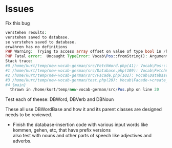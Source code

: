 # Issues

Fix this bug

```php
verstehen results:
verstehen saved to database.
se verstehen saved to database.
erwähren has no definitions
PHP Warning:  Trying to access array offset on value of type bool in /home/kurt/temp/new-vocab-german/src/FetchWord.php on line 41
PHP Fatal error:  Uncaught TypeError: Vocab\Pos::fromString(): Argument #1 ($pos) must be of type string, null given, called in /home/kurt/temp/new-vocab-german/src/FetchWord.php on line 41 and defined in /home/kurt/temp/new-vocab-german/src/Pos.php:20
Stack trace:
#0 /home/kurt/temp/new-vocab-german/src/FetchWord.php(41): Vocab\Pos::fromString()
#1 /home/kurt/temp/new-vocab-german/src/Database.php(109): Vocab\FetchWord->__invoke()
#2 /home/kurt/temp/new-vocab-german/src/Facade.php(102): Vocab\Database->fetch_word()
#3 /home/kurt/temp/new-vocab-german/test.php(20): Vocab\Facade->create_html()
#4 {main}
  thrown in /home/kurt/temp/new-vocab-german/src/Pos.php on line 20
```
Test each of theese: DBWord, DBVerb and DBNoun

These all use DBWordBase and how it and its parent classes are designed needs to be reviewed.

* Finish the database-insertion code with various input words like kommen, gehen, etc, that have prefix versions \
  also test with nouns and other parts of speech like adjectives and adverbs.


